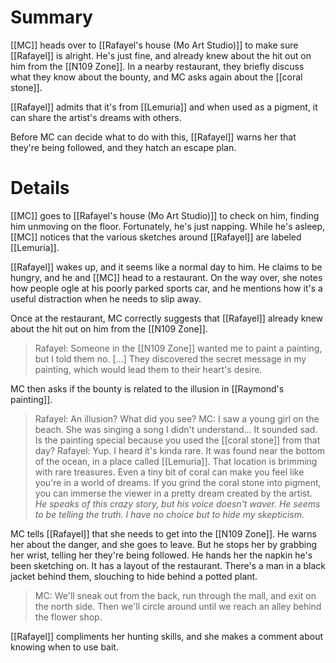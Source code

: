 # Summary
[[MC]] heads over to [[Rafayel's house (Mo Art Studio)]] to make sure [[Rafayel]] is alright. He's just fine, and already knew about the hit out on him from the [[N109 Zone]]. In a nearby restaurant, they briefly discuss what they know about the bounty, and MC asks again about the [[coral stone]].

[[Rafayel]] admits that it's from [[Lemuria]] and when used as a pigment, it can share the artist's dreams with others.

Before MC can decide what to do with this, [[Rafayel]] warns her that they're being followed, and they hatch an escape plan.

# Details
[[MC]] goes to [[Rafayel's house (Mo Art Studio)]] to check on him, finding him unmoving on the floor. Fortunately, he's just napping. While he's asleep, [[MC]] notices that the various sketches around [[Rafayel]] are labeled [[Lemuria]].

[[Rafayel]] wakes up, and it seems like a normal day to him. He claims to be hungry, and he and [[MC]] head to a restaurant. On the way over, she notes how people ogle at his poorly parked sports car, and he mentions how it's a useful distraction when he needs to slip away.

Once at the restaurant, MC correctly suggests that [[Rafayel]] already knew about the hit out on him from the [[N109 Zone]].

> Rafayel: Someone in the [[N109 Zone]] wanted me to paint a painting, but I told them no. [...] They discovered the secret message in my painting, which would lead them to their heart's desire.

MC then asks if the bounty is related to the illusion in [[Raymond's painting]].

> Rafayel: An illusion? What did you see?
> MC: I saw a young girl on the beach. She was singing a song I didn't understand... It sounded sad. Is the painting special because you used the [[coral stone]] from that day?
> Rafayel: Yup. I heard it's kinda rare. It was found near the bottom of the ocean, in a place called [[Lemuria]]. That location is brimming with rare treasures. Even a tiny bit of coral can make you feel like you're in a world of dreams. If you grind the coral stone into pigment, you can immerse the viewer in a pretty dream created by the artist.
> *He speaks of this crazy story, but his voice doesn't waver. He seems to be telling the truth. I have no choice but to hide my skepticism.*

MC tells [[Rafayel]] that she needs to get into the [[N109 Zone]]. He warns her about the danger, and she goes to leave. But he stops her by grabbing her wrist, telling her they're being followed. He hands her the napkin he's been sketching on. It has a layout of the restaurant. There's a man in a black jacket behind them, slouching to hide behind a potted plant.

> MC: We'll sneak out from the back, run through the mall, and exit on the north side. Then we'll circle around until we reach an alley behind the flower shop.

[[Rafayel]] compliments her hunting skills, and she makes a comment about knowing when to use bait.